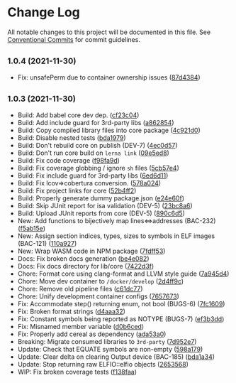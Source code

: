 # Change Log

All notable changes to this project will be documented in this file.
See [Conventional Commits](https://conventionalcommits.org) for commit guidelines.

## <small>1.0.4 (2021-11-30)</small>

* Fix: unsafePerm due to container ownership issues ([87d4384](https://gitlab.com/pep10/pepsuite/commit/87d4384))





## <small>1.0.3 (2021-11-30)</small>

* Build: Add babel core dev dep. ([cf23c04](https://gitlab.com/pep10/pepsuite/commit/cf23c04))
* Build: Add include guard for 3rd-party libs ([a862854](https://gitlab.com/pep10/pepsuite/commit/a862854))
* Build: Copy compiled library files into core package ([4c921d0](https://gitlab.com/pep10/pepsuite/commit/4c921d0))
* Build: Disable nested tests ([bda1979](https://gitlab.com/pep10/pepsuite/commit/bda1979))
* Build: Don't rebuild core on publish (DEV-7) ([4ec0d57](https://gitlab.com/pep10/pepsuite/commit/4ec0d57))
* Build: Don't run core build on `lerna link` ([09e5ed8](https://gitlab.com/pep10/pepsuite/commit/09e5ed8))
* Build: Fix code coverage ([f98fa9d](https://gitlab.com/pep10/pepsuite/commit/f98fa9d))
* Build: Fix coverage globbing / ignore `sh` files ([5cb57e4](https://gitlab.com/pep10/pepsuite/commit/5cb57e4))
* Build: Fix include guard for 3rd-party libs ([6ed6d11](https://gitlab.com/pep10/pepsuite/commit/6ed6d11))
* Build: Fix lcov=>cobertura conversion. ([578a024](https://gitlab.com/pep10/pepsuite/commit/578a024))
* Build: Fix project links for core ([52b4ff2](https://gitlab.com/pep10/pepsuite/commit/52b4ff2))
* Build: Properly generate dummy package.json ([e24e60f](https://gitlab.com/pep10/pepsuite/commit/e24e60f))
* Build: Skip JUnit report for isa validation (DEV-5) ([23bc8a6](https://gitlab.com/pep10/pepsuite/commit/23bc8a6))
* Build: Upload JUnit reports from core (DEV-5) ([890c6d5](https://gitlab.com/pep10/pepsuite/commit/890c6d5))
* New: Add functions to bijectively map lines<=>addresses (BAC-232) ([f5ab15e](https://gitlab.com/pep10/pepsuite/commit/f5ab15e))
* New: Assign section indices, types, sizes to symbols in ELF images (BAC-121) ([110a927](https://gitlab.com/pep10/pepsuite/commit/110a927))
* New: Wrap WASM code in NPM package ([7fdff53](https://gitlab.com/pep10/pepsuite/commit/7fdff53))
* Docs: Fix broken docs generation ([be4e082](https://gitlab.com/pep10/pepsuite/commit/be4e082))
* Docs: Fix docs directory for lib/core ([7422d3f](https://gitlab.com/pep10/pepsuite/commit/7422d3f))
* Chore: Format core using clang-format and LLVM style guide ([7a945d4](https://gitlab.com/pep10/pepsuite/commit/7a945d4))
* Chore: Move dev container to `/docker/develop` ([2d4ff9c](https://gitlab.com/pep10/pepsuite/commit/2d4ff9c))
* Chore: Remove old pipeline files ([c61dc77](https://gitlab.com/pep10/pepsuite/commit/c61dc77))
* Chore: Unify development container configs ([7657673](https://gitlab.com/pep10/pepsuite/commit/7657673))
* Fix: Accommodate step() returning enum, not bool (BUGS-6) ([7fc1609](https://gitlab.com/pep10/pepsuite/commit/7fc1609))
* Fix: Broken format strings ([d4aaa32](https://gitlab.com/pep10/pepsuite/commit/d4aaa32))
* Fix: Constant symbols being reported as NOTYPE (BUGS-7) ([ef3b3dd](https://gitlab.com/pep10/pepsuite/commit/ef3b3dd))
* Fix: Misnamed member variable ([d0b6ced](https://gitlab.com/pep10/pepsuite/commit/d0b6ced))
* Fix: Properly add cereal as dependency ([ada53a0](https://gitlab.com/pep10/pepsuite/commit/ada53a0))
* Breaking: Migrate consumed libraries to `3rd-party` ([7d952e7](https://gitlab.com/pep10/pepsuite/commit/7d952e7))
* Update: Check that EQUATE symbols are non-empty ([598a179](https://gitlab.com/pep10/pepsuite/commit/598a179))
* Update: Clear delta on clearing Output device (BAC-185) ([bda1a34](https://gitlab.com/pep10/pepsuite/commit/bda1a34))
* Update: Stop returning raw ELFIO::elfio objects ([2653568](https://gitlab.com/pep10/pepsuite/commit/2653568))
* WIP: Fix broken coverage tests ([f138faa](https://gitlab.com/pep10/pepsuite/commit/f138faa))
